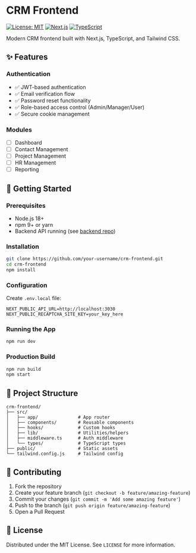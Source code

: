 # CRM Frontend

[![License: MIT](https://img.shields.io/badge/License-MIT-blue.svg)](https://opensource.org/licenses/MIT)
[![Next.js](https://img.shields.io/badge/Next.js-14.0+-black?logo=next.js)](https://nextjs.org/)
[![TypeScript](https://img.shields.io/badge/TypeScript-5.0+-blue?logo=typescript)](https://www.typescriptlang.org/)

Modern CRM frontend built with Next.js, TypeScript, and Tailwind CSS.

## ✨ Features

### Authentication

- ✅ JWT-based authentication
- ✅ Email verification flow
- ✅ Password reset functionality
- ✅ Role-based access control (Admin/Manager/User)
- ✅ Secure cookie management

### Modules

- [ ] Dashboard
- [ ] Contact Management
- [ ] Project Management
- [ ] HR Management
- [ ] Reporting

## 🚀 Getting Started

### Prerequisites

- Node.js 18+
- npm 9+ or yarn
- Backend API running (see [backend repo](https://github.com/ronniiii-i/crm-backend))

### Installation

```bash
git clone https://github.com/your-username/crm-frontend.git
cd crm-frontend
npm install
```

### Configuration

Create `.env.local` file:

```env
NEXT_PUBLIC_API_URL=http://localhost:3030
NEXT_PUBLIC_RECAPTCHA_SITE_KEY=your_key_here
```

### Running the App

```bash
npm run dev
```

### Production Build

```bash
npm run build
npm start
```

## 📂 Project Structure

```tree
crm-frontend/
├── src/
│   ├── app/               # App router
│   ├── components/        # Reusable components
│   ├── hooks/             # Custom hooks
│   ├── lib/               # Utilities/helpers
│   ├── middleware.ts      # Auth middleware
│   └── types/             # TypeScript types
├── public/                # Static assets
└── tailwind.config.js     # Tailwind config
```

## 🤝 Contributing

1. Fork the repository
2. Create your feature branch (`git checkout -b feature/amazing-feature`)
3. Commit your changes (`git commit -m 'Add some amazing feature'`)
4. Push to the branch (`git push origin feature/amazing-feature`)
5. Open a Pull Request

## 📜 License

Distributed under the MIT License. See `LICENSE` for more information.

